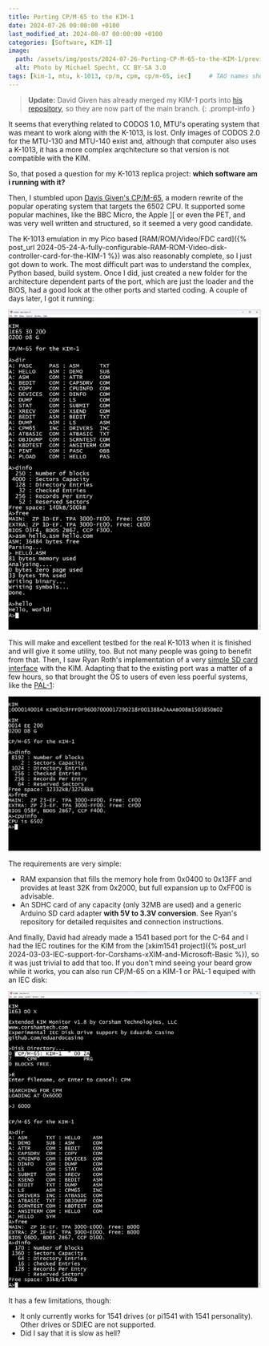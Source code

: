 ```yaml
---
title: Porting CP/M-65 to the KIM-1
date: 2024-07-26 00:00:00 +0100
last_modified_at: 2024-08-07 00:00:00 +0100
categories: [Software, KIM-1]
image:
  path: /assets/img/posts/2024-07-26-Porting-CP-M-65-to-the-KIM-1/preview.png
  alt: Photo by Michael Specht, CC BY-SA 3.0
tags: [kim-1, mtu, k-1013, cp/m, cpm, cp/m-65, iec]     # TAG names should always be lowercase
---
```

> **Update:** David Given has already merged my KIM-1 ports into [his repository](https://github.com/davidgiven/cpm65), so they are now part of the main branch.
{: .prompt-info }

It seems that everything related to CODOS 1.0, MTU's operating system that was meant to work along with the K-1013, is lost. Only images of CODOS 2.0 for the MTU-130 and MTU-140 exist and, although that computer also uses a K-1013, it has a more complex arqchitecture so that version is not compatible with the KIM.

So, that posed a question for my K-1013 replica project: **which software am i running with it?**

Then, I stumbled upon [Davis Given's CP/M-65](https://github.com/davidgiven/cpm65), a modern rewrite of the popular operating system that targets the 6502 CPU. It supported some popular machines, like the BBC Micro, the Apple ][ or even the PET, and was very well written and structured, so it seemed a very good candidate.

The K-1013 emulation in my Pico based [RAM/ROM/Video/FDC card]({% post_url 2024-05-24-A-fully-configurable-RAM-ROM-Video-disk-controller-card-for-the-KIM-1 %}) was also reasonably complete, so I just got down to work. The most difficult part was to understand the complex, Python based, build system. Once I did, just created a new folder for the architecture dependent parts of the port, which are just the loader and the BIOS, had a good look at the other ports and started coding. A couple of days later, I got it running:

![img-description](/assets/img/posts/2024-07-26-Porting-CP-M-65-to-the-KIM-1/cpm-65-k1013.png)

This will make and excellent testbed for the real K-1013 when it is finished and will give it some utility, too. But not many people was going to benefit from that. Then, I saw Ryan Roth's implementation of a very [simple SD card interface](https://github.com/ryaneroth/sdcard6502) with the KIM. Adapting that to the existing port was a matter of a few hours, so that brought the OS to users of even less poerful systems, like the [PAL-1](https://www.tindie.com/products/kim1/pal-1-a-mos-6502-powered-computer-kit/):

![img-description](/assets/img/posts/2024-07-26-Porting-CP-M-65-to-the-KIM-1/cpm-65-sd.png)

The requirements are very simple:

* RAM expansion that fills the memory hole from 0x0400 to 0x13FF and provides at least 32K from 0x2000, but full expansion up to 0xFF00 is advisable.
* An SDHC card of any capacity (only 32MB are used) and a generic Arduino SD card adapter **with 5V to 3.3V conversion**. See Ryan's repository for detailed requisites and connection instructions.

And finally, David had already made a 1541 based port for the C-64 and I had the IEC routines for the KIM from the [xkim1541 project]({% post_url 2024-03-03-IEC-support-for-Corshams-xXIM-and-Microsoft-Basic %}), so it was just trivial to add that too. If you don't mind seeing your beard grow while it works, you can also run CP/M-65 on a KIM-1 or PAL-1 equiped with an IEC disk:

![img-description](/assets/img/posts/2024-07-26-Porting-CP-M-65-to-the-KIM-1/cpm-65-iec.png)

It has a few limitations, though:

* It only currently works for 1541 drives (or pi1541 with 1541 personality). Other drives or SDIEC are not supported.
* Did I say that it is slow as hell?

<script src="https://giscus.app/client.js"
        data-repo="eduardocasino/eduardocasino.github.io"
        data-repo-id="R_kgDONX03Cg"
        data-category="General"
        data-category-id="DIC_kwDONX03Cs4ClErs"
        data-mapping="pathname"
        data-strict="0"
        data-reactions-enabled="1"
        data-emit-metadata="0"
        data-input-position="bottom"
        data-theme="preferred_color_scheme"
        data-lang="es"
        crossorigin="anonymous"
        async>
</script>
